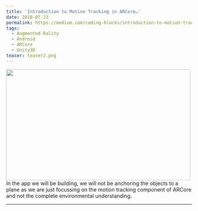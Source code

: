 ```yaml
---
title: 'Introduction to Motion Tracking in ARCore…'
date: 2018-07-23
permalink: https://medium.com/coding-blocks/introduction-to-motion-tracking-in-arcore-f3e584ce0ba0
tags:
  - Augmented Rality
  - Android
  - ARCore
  - Unity3D
teaser: teaser2.png
---
```


<!-- ![Alt text](https://shivangchopra11.github.io/images/teaser2.png) \ -->
<img src="https://shivangchopra11.github.io/images/teaser2.png" width="500" height="300" /> \
In the app we will be building, we will not be anchoring the objects to a plane as we are just focussing on the motion tracking component of ARCore and not the complete environmental understanding.

---
